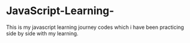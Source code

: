 # JavaScript-Learning-
This is my javascript learning journey codes which  i have been practicing side by side with my learning. 
